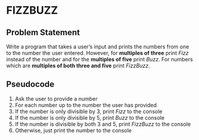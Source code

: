 # FIZZBUZZ

## Problem Statement
Write a program that takes a user’s input and prints the numbers from one to the number the user entered. 
However, for **multiples of three** print _Fizz_ instead of the number and for the **multiples of five** print _Buzz_. 
For numbers which are **multiples of both three and five** print _FizzBuzz_.

## Pseudocode
1. Ask the user to provide a number
2. For each number up to the number the user has provided
3. If the number is only divisible by 3, print _Fizz_ to the console
4. If the number is only divisible by 5, print _Buzz_ to the console
5. If the number is divisible by both 3 and 5, print _FizzBuzz_ to the console
6. Otherwise, just print the number to the console
